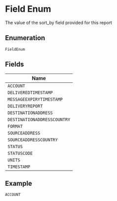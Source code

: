 
# Field Enum

The value of the sort_by field provided for this report

## Enumeration

`FieldEnum`

## Fields

| Name |
|  --- |
| `ACCOUNT` |
| `DELIVEREDTIMESTAMP` |
| `MESSAGEEXPIRYTIMESTAMP` |
| `DELIVERYREPORT` |
| `DESTINATIONADDRESS` |
| `DESTINATIONADDRESSCOUNTRY` |
| `FORMAT` |
| `SOURCEADDRESS` |
| `SOURCEADDRESSCOUNTRY` |
| `STATUS` |
| `STATUSCODE` |
| `UNITS` |
| `TIMESTAMP` |

## Example

```
ACCOUNT
```

